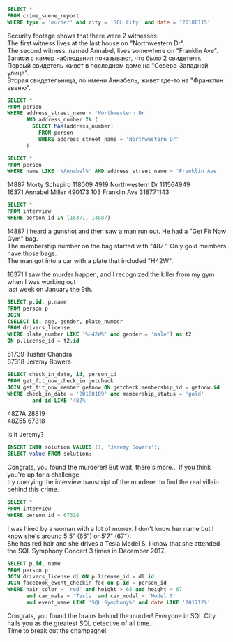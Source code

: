
```sql
SELECT *
FROM crime_scene_report
WHERE type = 'murder' and city = 'SQL City' and date = '20180115'
```
Security footage shows that there were 2 witnesses.  
The first witness lives at the last house on "Northwestern Dr".  
The second witness, named Annabel, lives somewhere on "Franklin Ave".  
Записи с камер наблюдения показывают, что было 2 свидетеля.  
Первый свидетель живет в последнем доме на "Северо-Западной улице".  
Вторая свидетельница, по имени Аннабель, живет где-то на "Франклин авеню".  

```sql
SELECT *
FROM person
WHERE address_street_name = 'Northwestern Dr' 
	  AND address_number IN (
	  	SELECT MAX(address_number)
		  FROM person
		  WHERE address_street_name = 'Northwestern Dr' 
	  )

SELECT *
FROM person
WHERE name LIKE '%Annabel%' AND address_street_name = 'Franklin Ave'        
```

14887	Morty Schapiro	118009	4919	Northwestern Dr	111564949  
16371	Annabel Miller	490173	103	Franklin Ave	318771143  

```sql
SELECT *
FROM interview
WHERE person_id IN (16371, 14887)
```
14887	I heard a gunshot and then saw a man run out. He had a "Get Fit Now Gym" bag.  
The membership number on the bag started with "48Z". Only gold members have those bags.  
The man got into a car with a plate that included "H42W".  

16371	I saw the murder happen, and I recognized the killer from my gym when I was working out  
last week on January the 9th.  

```sql
SELECT p.id, p.name
FROM person p
JOIN 
(SELECT id, age, gender, plate_number
FROM drivers_license
WHERE plate_number LIKE '%H42W%' and gender = 'male') as t2
ON p.license_id = t2.id
```
51739 Tushar Chandra  
67318 Jeremy Bowers  

```sql
SELECT check_in_date, id, person_id
FROM get_fit_now_check_in getcheck 
JOIN get_fit_now_member getnow ON getcheck.membership_id = getnow.id
WHERE check_in_date = '20180109' and membership_status = 'gold' 
	    and id LIKE '48Z%'
```
48Z7A 28819  
48Z55 67318  

Is it Jeremy?  

```sql
INSERT INTO solution VALUES (1, 'Jeremy Bowers');
SELECT value FROM solution;
```
Congrats, you found the murderer! But wait, there's more... If you think you're up for a challenge,  
try querying the interview transcript of the murderer to find the real villain behind this crime.  

```sql
SELECT *
FROM interview
WHERE person_id = 67318
```

I was hired by a woman with a lot of money. I don't know her name but I know she's around 5'5" (65") or 5'7" (67").  
She has red hair and she drives a Tesla Model S. I know that she attended the SQL Symphony Concert 3 times in December 2017.  

```sql
SELECT p.id, name
FROM person p 
JOIN drivers_license dl ON p.license_id = dl.id
JOIN facebook_event_checkin fec on p.id = person_id
WHERE hair_color = 'red' and height > 65 and height < 67
	  and car_make = 'Tesla' and car_model = 'Model S'
	  and event_name LIKE 'SQL Symphony%' and date LIKE '201712%'
```
Congrats, you found the brains behind the murder! Everyone in SQL City hails you as the greatest SQL detective of all time.  
Time to break out the champagne!  
